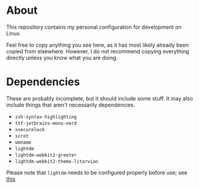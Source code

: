 # About

This repository contains my personal configuration for development on Linux.

Feel free to copy anything you see here, as it has most likely already been copied from elsewhere. However, I do not recommend copying everything directly unless you know what you are doing.

# Dependencies

These are probably incomplete, but it should include some stuff. It may also include things that aren't necessarily dependencies.

- `zsh-syntax-highlighting`
- `ttf-jetbrains-mono-nerd`
- `xsecurelock`
- `scrot`
- `wmname`
- `lightdm`
- `lightdm-webkit2-greeter`
- `lightdm-webkit2-theme-litarvian`

Please note that `lightdm` needs to be configured properly before use; see [this](https://wiki.archlinux.org/title/LightDM).
